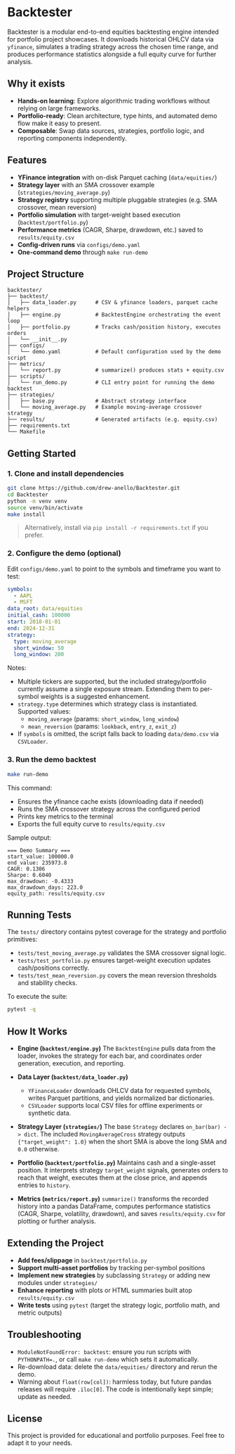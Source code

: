 # Backtester

Backtester is a modular end-to-end equities backtesting engine intended for portfolio project showcases. It downloads historical OHLCV data via `yfinance`, simulates a trading strategy across the chosen time range, and produces performance statistics alongside a full equity curve for further analysis.

## Why it exists

- **Hands-on learning**: Explore algorithmic trading workflows without relying on large frameworks.
- **Portfolio-ready**: Clean architecture, type hints, and automated demo flow make it easy to present.
- **Composable**: Swap data sources, strategies, portfolio logic, and reporting components independently.

## Features

- **YFinance integration** with on-disk Parquet caching (`data/equities/`)
- **Strategy layer** with an SMA crossover example (`strategies/moving_average.py`)
- **Strategy registry** supporting multiple pluggable strategies (e.g. SMA crossover, mean reversion)
- **Portfolio simulation** with target-weight based execution (`backtest/portfolio.py`)
- **Performance metrics** (CAGR, Sharpe, drawdown, etc.) saved to `results/equity.csv`
- **Config-driven runs** via `configs/demo.yaml`
- **One-command demo** through `make run-demo`

## Project Structure

```
backtester/
├── backtest/
│   ├── data_loader.py      # CSV & yfinance loaders, parquet cache helpers
│   ├── engine.py           # BacktestEngine orchestrating the event loop
│   ├── portfolio.py        # Tracks cash/position history, executes orders
│   └── __init__.py
├── configs/
│   └── demo.yaml           # Default configuration used by the demo script
├── metrics/
│   └── report.py           # summarize() produces stats + equity.csv
├── scripts/
│   └── run_demo.py         # CLI entry point for running the demo backtest
├── strategies/
│   ├── base.py             # Abstract strategy interface
│   └── moving_average.py   # Example moving-average crossover strategy
├── results/                # Generated artifacts (e.g. equity.csv)
├── requirements.txt
└── Makefile
```

## Getting Started

### 1. Clone and install dependencies

```bash
git clone https://github.com/drew-anello/Backtester.git
cd Backtester
python -m venv venv
source venv/bin/activate
make install
```

> Alternatively, install via `pip install -r requirements.txt` if you prefer.

### 2. Configure the demo (optional)

Edit `configs/demo.yaml` to point to the symbols and timeframe you want to test:

```yaml
symbols:
  - AAPL
  - MSFT
data_root: data/equities
initial_cash: 100000
start: 2018-01-01
end: 2024-12-31
strategy:
  type: moving_average
  short_window: 50
  long_window: 200
```

Notes:
- Multiple tickers are supported, but the included strategy/portfolio currently assume a single exposure stream. Extending them to per-symbol weights is a suggested enhancement.
- `strategy.type` determines which strategy class is instantiated. Supported values:
  - `moving_average` (params: `short_window`, `long_window`)
  - `mean_reversion` (params: `lookback`, `entry_z`, `exit_z`)
- If `symbols` is omitted, the script falls back to loading `data/demo.csv` via `CSVLoader`.

### 3. Run the demo backtest

```bash
make run-demo
```

This command:
- Ensures the yfinance cache exists (downloading data if needed)
- Runs the SMA crossover strategy across the configured period
- Prints key metrics to the terminal
- Exports the full equity curve to `results/equity.csv`

Sample output:

```
=== Demo Summary ===
start_value: 100000.0
end_value: 235973.8
CAGR: 0.1306
Sharpe: 0.6040
max_drawdown: -0.4333
max_drawdown_days: 223.0
equity_path: results/equity.csv
```

## Running Tests

The `tests/` directory contains pytest coverage for the strategy and portfolio primitives:

- `tests/test_moving_average.py` validates the SMA crossover signal logic.
- `tests/test_portfolio.py` ensures target-weight execution updates cash/positions correctly.
- `tests/test_mean_reversion.py` covers the mean reversion thresholds and stability checks.

To execute the suite:

```bash
pytest -q
```

## How It Works

- **Engine (`backtest/engine.py`)**
  The `BacktestEngine` pulls data from the loader, invokes the strategy for each bar, and coordinates order generation, execution, and reporting.

- **Data Layer (`backtest/data_loader.py`)**
  - `YFinanceLoader` downloads OHLCV data for requested symbols, writes Parquet partitions, and yields normalized bar dictionaries.
  - `CSVLoader` supports local CSV files for offline experiments or synthetic data.

- **Strategy Layer (`strategies/`)**
  The base `Strategy` declares `on_bar(bar) -> dict`. The included `MovingAverageCross` strategy outputs `{"target_weight": 1.0}` when the short SMA is above the long SMA and `0.0` otherwise.

- **Portfolio (`backtest/portfolio.py`)**
  Maintains cash and a single-asset position. It interprets strategy `target_weight` signals, generates orders to reach that weight, executes them at the close price, and appends entries to `history`.

- **Metrics (`metrics/report.py`)**
  `summarize()` transforms the recorded history into a pandas DataFrame, computes performance statistics (CAGR, Sharpe, volatility, drawdown), and saves `results/equity.csv` for plotting or further analysis.

## Extending the Project

- **Add fees/slippage** in `backtest/portfolio.py`
- **Support multi-asset portfolios** by tracking per-symbol positions
- **Implement new strategies** by subclassing `Strategy` or adding new modules under `strategies/`
- **Enhance reporting** with plots or HTML summaries built atop `results/equity.csv`
- **Write tests** using `pytest` (target the strategy logic, portfolio math, and metric outputs)

## Troubleshooting

- `ModuleNotFoundError: backtest`: ensure you run scripts with `PYTHONPATH=.`, or call `make run-demo` which sets it automatically.
- Re-download data: delete the `data/equities/` directory and rerun the demo.
- Warning about `float(row[col])`: harmless today, but future pandas releases will require `.iloc[0]`. The code is intentionally kept simple; update as needed.

## License

This project is provided for educational and portfolio purposes. Feel free to adapt it to your needs.
